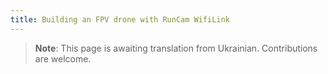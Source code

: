 ```yaml
---
title: Building an FPV drone with RunCam WifiLink
---
```


> **Note**: This page is awaiting translation from Ukrainian. Contributions are welcome.
